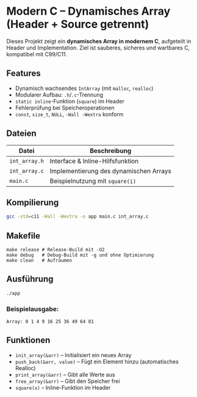 # Modern C – Dynamisches Array (Header + Source getrennt)

Dieses Projekt zeigt ein **dynamisches Array in modernem C**, aufgeteilt in Header und Implementation. Ziel ist sauberes, sicheres und wartbares C, kompatibel mit C99/C11.

## Features

- Dynamisch wachsendes `IntArray` (mit `malloc`, `realloc`)
- Modularer Aufbau: `.h`/`.c`-Trennung
- `static inline`-Funktion (`square`) im Header
- Fehlerprüfung bei Speicheroperationen
- `const`, `size_t`, `NULL`, `-Wall -Wextra` konform

## Dateien

| Datei         | Beschreibung                          |
|---------------|----------------------------------------|
| `int_array.h` | Interface & Inline-Hilfsfunktion       |
| `int_array.c` | Implementierung des dynamischen Arrays |
| `main.c`      | Beispielnutzung mit `square(i)`        |

## Kompilierung

```bash
gcc -std=c11 -Wall -Wextra -o app main.c int_array.c
````

## Makefile
    make release # Release-Build mit -O2
    make debug   # Debug-Build mit -g und ohne Optimierung
    make clean   # Aufräumen

## Ausführung

```bash
./app
```

### Beispielausgabe:

```
Array: 0 1 4 9 16 25 36 49 64 81
```

## Funktionen

* `init_array(&arr)` – Initialisiert ein neues Array
* `push_back(&arr, value)` – Fügt ein Element hinzu (automatisches Realloc)
* `print_array(&arr)` – Gibt alle Werte aus
* `free_array(&arr)` – Gibt den Speicher frei
* `square(x)` – Inline-Funktion im Header


